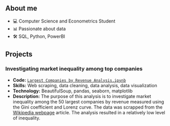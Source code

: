 ## About me
- 💻 Computer Science and Econometrics Student
- 📊 Passionate about data
- 🛠️ SQL, Python, PowerBI
## Projects
### Investigating market inequality among top companies
- **Code:** [`Largest Companies by Revenue Analysis.ipynb`](https://github.com/pjurus/Portfolio/blob/main/Projects/Python/Largest%20Companies%20by%20Revenue%20Analysis.ipynb)
- **Skills:** Web scraping, data cleaning, data analysis, data visualization
- **Technology:** BeautifulSoup, pandas, seaborn, matplotlib
- **Description:** The purpose of this analysis is to investigate market inequality among the 50 largest companies by revenue measured using the Gini coefficient and Lorenz curve. The data was scrapped from the [Wikipedia webpage](https://en.wikipedia.org/wiki/List_of_largest_companies_by_revenue) article. The analysis resulted in a relatively low level of inequality.



